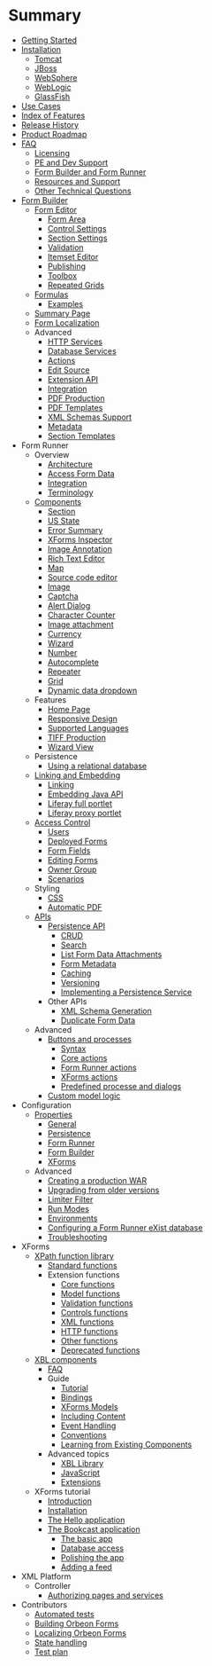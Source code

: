 # Summary

* [Getting Started](README.md)
* [Installation](installation/README.md)
   * [Tomcat](installation/tomcat.md)
   * [JBoss](installation/jboss.md)
   * [WebSphere](installation/websphere.md)
   * [WebLogic](installation/weblogic.md)
   * [GlassFish](installation/glassfish.md)
* [Use Cases](use-cases.md)
* [Index of Features](features.md)
* [Release History](release-history.md)
* [Product Roadmap](roadmap.md)
* [FAQ](faq/README.md)
   * [Licensing](faq/licensing.md)
   * [PE and Dev Support](faq/pe-dev-support.md)
   * [Form Builder and Form Runner](faq/form-builder-runner.md)
   * [Resources and Support](faq/resources-support.md)
   * [Other Technical Questions](faq/other-technical.md)
* [Form Builder](form-builder/README.md)
   * [Form Editor](form-builder/form-editor.md)
       * [Form Area](form-builder/form-area.md)
       * [Control Settings](form-builder/control-settings.md)
       * [Section Settings](form-builder/section-settings.md)
       * [Validation](form-builder/validation.md)
       * [Itemset Editor](form-builder/itemset-editor.md)
       * [Publishing](form-builder/publishing.md)
       * [Toolbox](form-builder/toolbox.md)
       * [Repeated Grids](form-builder/repeated-grids.md)
   * [Formulas](form-builder/formulas.md)
       * [Examples](form-builder/formulas-examples.md)
   * [Summary Page](form-builder/summary-page.md)
   * [Form Localization](form-builder/localization.md)
   * Advanced
       * [HTTP Services](form-builder/http-services.md)
       * [Database Services](form-builder/database-services.md)
       * [Actions](form-builder/actions.md)
       * [Edit Source](form-builder/edit-source.md)
       * [Extension API](form-builder/extension-api.md)
       * [Integration](form-builder/integration.md)
       * [PDF Production](form-builder/pdf-production.md)
       * [PDF Templates](form-builder/pdf-templates.md)
       * [XML Schemas Support](form-builder/xml-schema-support.md)
       * [Metadata](form-builder/metadata.md)
       * [Section Templates](form-builder/section-templates.md)
* Form Runner
   * Overview
       * [Architecture](form-runner/overview/architecture.md)
       * [Access Form Data](form-runner/overview/accessing-data.md)
       * [Integration](form-runner/overview/integration.md)
       * [Terminology](form-runner/overview/terminology.md)
   * [Components](form-runner/component/README.md)
       * [Section](form-runner/component/section.md)
       * [US State](form-runner/component/us-state.md)
       * [Error Summary](form-runner/component/error-summary.md)
       * [XForms Inspector](form-runner/component/xforms-inspector.md)
       * [Image Annotation](form-runner/component/image-annotation.md)
       * [Rich Text Editor](form-runner/component/rich-text-editor.md)
       * [Map](form-runner/component/map.md)
       * [Source code editor](form-runner/component/source-code-editor.md)
       * [Image](form-runner/component/image.md)
       * [Captcha](form-runner/component/captcha.md)
       * [Alert Dialog](form-runner/component/alert-dialog.md)
       * [Character Counter](form-runner/component/character-counter.md)
       * [Image attachment](form-runner/component/image-attachment.md)
       * [Currency](form-runner/component/currency.md)
       * [Wizard](form-runner/component/wizard.md)
       * [Number](form-runner/component/number.md)
       * [Autocomplete](form-runner/component/autocomplete.md)
       * [Repeater](form-runner/component/repeater.md)
       * [Grid](form-runner/component/grid.md)
       * [Dynamic data dropdown](form-runner/component/dynamic-data-dropdown.md)
   * Features
       * [Home Page](form-runner/feature/home-page.md)
       * [Responsive Design](form-runner/feature/responsive-design.md)
       * [Supported Languages](form-runner/feature/supported-languages.md)
       * [TIFF Production](form-runner/feature/tiff-production.md)
       * [Wizard View](form-runner/feature/wizard-view.md)
   * Persistence
       * [Using a relational database](form-runner/persistence/relational-db.md)
   * [Linking and Embedding](form-runner/link-embed/README.md)
       * [Linking](form-runner/link-embed/linking.md)
       * [Embedding Java API](form-runner/link-embed/java-api.md)
       * [Liferay full portlet](form-runner/link-embed/liferay-full-portlet.md)
       * [Liferay proxy portlet](form-runner/link-embed/liferay-proxy-portlet.md)
   * [Access Control](form-runner/access-control/README.md)
       * [Users](form-runner/access-control/users.md)
       * [Deployed Forms](form-runner/access-control/deployed-forms.md)
       * [Form Fields](form-runner/access-control/form-fields.md)
       * [Editing Forms](form-runner/access-control/editing-forms.md)
       * [Owner Group](form-runner/access-control/owner-group.md)
       * [Scenarios](form-runner/access-control/scenarios.md)
   * Styling
       * [CSS](form-runner/styling/css.md)
       * [Automatic PDF](form-runner/styling/automatic-pdf.md)
   * [APIs](form-runner/apis/README.md)
       * [Persistence API](form-runner/api/persistence/README.md)
           * [CRUD](form-runner/api/persistence/crud.md)
           * [Search](form-runner/api/persistence/search.md)
           * [List Form Data Attachments](form-runner/api/persistence/list-form-data-attachments.md)
           * [Form Metadata](form-runner/api/persistence/forms-metadata.md)
           * [Caching](form-runner/api/persistence/caching.md)
           * [Versioning](form-runner/api/persistence/versioning.md)
           * [Implementing a Persistence Service](form-runner/api/persistence/implementing-a-persistence-service.md)
       * Other APIs
           * [XML Schema Generation](form-runner/api/other/xml-schema-generation.md)
           * [Duplicate Form Data](form-runner/api/other/duplicate-form-data.md)
   * Advanced
       * [Buttons and processes](form-runner/advanced/buttons-and-processes/README.md)
           * [Syntax](form-runner/advanced/buttons-and-processes/syntax.md)
           * [Core actions](form-runner/advanced/buttons-and-processes/actions-core.md)
           * [Form Runner actions](form-runner/advanced/buttons-and-processes/actions-form-runner.md)
           * [XForms actions](form-runner/advanced/buttons-and-processes/actions-xforms.md)
           * [Predefined processe and dialogs](form-runner/advanced/buttons-and-processes/predefined.md)
       * [Custom model logic](form-runner/advanced/custom-model-logic.md)
* Configuration
   * [Properties](configuration/properties/README.md)
       * [General](configuration/properties/general.md)
       * [Persistence](configuration/properties/persistence.md)
       * [Form Runner](configuration/properties/form-runner.md)
       * [Form Builder](configuration/properties/form-builder.md)
       * [XForms](configuration/properties/xforms.md)
   * Advanced
       * [Creating a production WAR](configuration/advanced/production-war.md)
       * [Upgrading from older versions](configuration/advanced/upgrading.md)
       * [Limiter Filter](configuration/advanced/limiter-filter.md)
       * [Run Modes](configuration/advanced/run-modes.md)
       * [Environments](configuration/advanced/environments.md)
       * [Configuring a Form Runner eXist database](configuration/advanced/exist-db.md)
       * [Troubleshooting](configuration/advanced/troubleshooting.md)
* XForms
   * [XPath function library](xforms/xpath/README.md)
       * [Standard functions](xforms/xpath/standard-functions.md)
       * Extension functions
           * [Core functions](xforms/xpath/extension-core.md)
           * [Model functions](xforms/xpath/extension-model.md)
           * [Validation functions](xforms/xpath/extension-validation.md)
           * [Controls functions](xforms/xpath/extension-controls.md)
           * [XML functions](xforms/xpath/extension-xml.md)
           * [HTTP functions](xforms/xpath/extension-http.md)
           * [Other functions](xforms/xpath/extension-other.md)
           * [Deprecated functions](xforms/xpath/deprecated-functions.md)
   * [XBL components](xforms/xbl/README.md)
       * [FAQ](xforms/xbl/faq.md)
       * Guide
           * [Tutorial](xforms/xbl/tutorial.md)
           * [Bindings](xforms/xbl/bindings.md)
           * [XForms Models](xforms/xbl/xforms-models.md)
           * [Including Content](xforms/xbl/including-content.md)
           * [Event Handling](xforms/xbl/event-handling.md)
           * [Conventions](xforms/xbl/conventions.md)
           * [Learning from Existing Components](xforms/xbl/learning-from-existing-components.md)
       * Advanced topics
           * [XBL Library](xforms/xbl/library.md)
           * [JavaScript](xforms/xbl/javascript.md)
           * [Extensions](xforms/xbl/extensions.md)
   * XForms tutorial
       * [Introduction](xforms/tutorial/introduction.md)
       * [Installation](xforms/tutorial/installation.md)
       * [The Hello application](xforms/tutorial/hello.md)
       * [The Bookcast application](xforms/tutorial/bookcast/README.md)
           * [The basic app](xforms/tutorial/bookcast/basics.md)
           * [Database access](xforms/tutorial/bookcast/database.md)
           * [Polishing the app](xforms/tutorial/bookcast/polishing.md)
           * [Adding a feed](xforms/tutorial/bookcast/feed.md)
* XML Platform
    * Controller
        * [Authorizing pages and services](xml-platform/controller/authorization-of-pages-and-services.md)
* Contributors
    * [Automated tests](contributors/automated-tests.md)
    * [Building Orbeon Forms](contributors/building-orbeon-forms.md)
    * [Localizing Orbeon Forms](contributors/localizing-orbeon-forms.md)
    * [State handling](contributors/state-handling.md)
    * [Test plan](contributors/test-plan/README.md)

